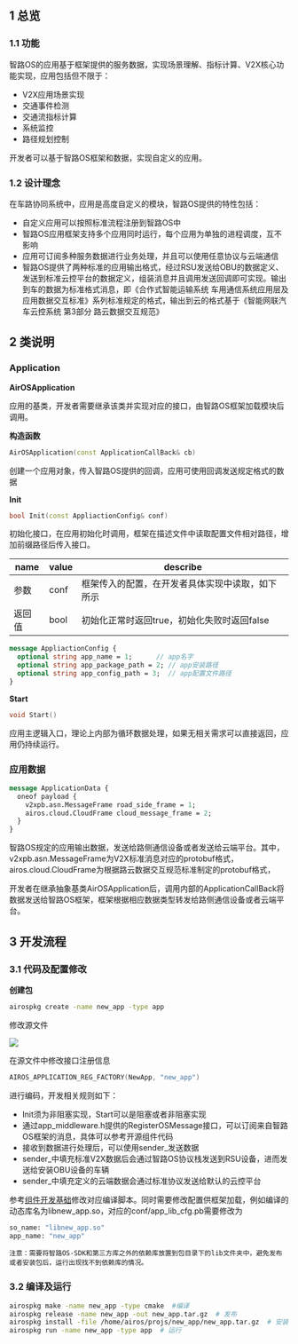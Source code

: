 ## 1 总览
### 1.1 功能

智路OS的应用基于框架提供的服务数据，实现场景理解、指标计算、V2X核心功能实现，应用包括但不限于：

* V2X应用场景实现
* 交通事件检测
* 交通流指标计算
* 系统监控
* 路径规划控制

开发者可以基于智路OS框架和数据，实现自定义的应用。

### 1.2 设计理念

在车路协同系统中，应用是高度自定义的模块，智路OS提供的特性包括：

* 自定义应用可以按照标准流程注册到智路OS中
* 智路OS应用框架支持多个应用同时运行，每个应用为单独的进程调度，互不影响
* 应用可订阅多种服务数据进行业务处理，并且可以使用任意协议与云端通信
* 智路OS提供了两种标准的应用输出格式，经过RSU发送给OBU的数据定义、发送到标准云控平台的数据定义，组装消息并且调用发送回调即可实现。输出到车的数据为标准格式消息，即《合作式智能运输系统 车用通信系统应用层及应用数据交互标准》系列标准规定的格式，输出到云的格式基于《智能网联汽车云控系统 第3部分 路云数据交互规范》

## 2 类说明

### Application

**AirOSApplication**

应用的基类，开发者需要继承该类并实现对应的接口，由智路OS框架加载模块后调用。

**构造函数**
```c++
AirOSApplication(const ApplicationCallBack& cb)
```
创建一个应用对象，传入智路OS提供的回调，应用可使用回调发送规定格式的数据

**Init**
```c++
bool Init(const AppliactionConfig& conf)
```
初始化接口，在应用初始化时调用，框架在描述文件中读取配置文件相对路径，增加前缀路径后传入接口。

|name |value| describe |
|--------------|----------|----------|
| 参数         | conf  | 框架传入的配置，在开发者具体实现中读取，如下所示 |
|  返回值  | bool | 初始化正常时返回true，初始化失败时返回false |

```protobuf
message AppliactionConfig {
  optional string app_name = 1;      // app名字
  optional string app_package_path = 2; // app安装路径
  optional string app_config_path = 3;  // app配置文件路径
}
```

**Start**
```c++
void Start()
```
应用主逻辑入口，理论上内部为循环数据处理，如果无相关需求可以直接返回，应用仍持续运行。

### 应用数据
```protobuf
message ApplicationData {
  oneof payload {
    v2xpb.asn.MessageFrame road_side_frame = 1;
    airos.cloud.CloudFrame cloud_message_frame = 2;
  }
}
```

智路OS规定的应用输出数据，发送给路侧通信设备或者发送给云端平台。其中，v2xpb.asn.MessageFrame为V2X标准消息对应的protobuf格式，airos.cloud.CloudFrame为根据路云数据交互规范标准制定的protobuf格式，

开发者在继承抽象基类AirOSApplication后，调用内部的ApplicationCallBack将数据发送给智路OS框架，框架根据相应数据类型转发给路侧通信设备或者云端平台。

## 3 开发流程
### 3.1 代码及配置修改
**创建包**
```bash
airospkg create -name new_app -type app
```
修改源文件

![](/image/app_src.png)

在源文件中修改接口注册信息
```c++
AIROS_APPLICATION_REG_FACTORY(NewApp, "new_app")
```

进行编码，开发相关规则如下：

* Init须为非阻塞实现，Start可以是阻塞或者非阻塞实现
* 通过app_middleware.h提供的RegisterOSMessage接口，可以订阅来自智路OS框架的消息，具体可以参考开源组件代码
* 接收到数据进行处理后，可以使用sender_发送数据
* sender_中填充标准V2X数据后会通过智路OS协议栈发送到RSU设备，进而发送给安装OBU设备的车辆
* sender_中填充定义的云端数据会通过标准协议发送给默认的云控平台

参考[组件开发基础](/dev_guide/dev_guide.md)修改对应编译脚本。同时需要修改配置供框架加载，例如编译的动态库名为libnew_app.so，对应的conf/app_lib_cfg.pb需要修改为
```protobuf
so_name: "libnew_app.so"
app_name: "new_app"
```
`注意：需要将智路OS-SDK和第三方库之外的依赖库放置到包目录下的lib文件夹中，避免发布或者安装包后，运行出现找不到依赖库的情况。`

### 3.2 编译及运行
```bash
airospkg make -name new_app -type cmake  #编译
airospkg release -name new_app -out new_app.tar.gz  # 发布
airospkg install -file /home/airos/projs/new_app/new_app.tar.gz  # 安装
airospkg run -name new_app -type app  # 运行
```